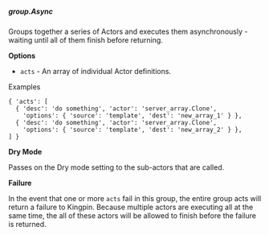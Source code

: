 ##### group.Async

Groups together a series of Actors and executes them asynchronously -
waiting until all of them finish before returning.

**Options**

  * `acts` - An array of individual Actor definitions.

Examples

    { 'acts': [
      { 'desc': 'do something', 'actor': 'server_array.Clone',
        'options': { 'source': 'template', 'dest': 'new_array_1' } },
      { 'desc': 'do something', 'actor': 'server_array.Clone',
        'options': { 'source': 'template', 'dest': 'new_array_2' } },
    ] }

**Dry Mode**

Passes on the Dry mode setting to the sub-actors that are called.

**Failure**

In the event that one or more `acts` fail in this group, the entire group acts
will return a failure to Kingpin. Because multiple actors are executing all at
the same time, the all of these actors will be allowed to finish before the
failure is returned.
